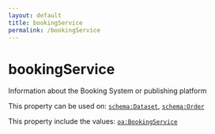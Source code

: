 ```yaml
---
layout: default
title: bookingService
permalink: /bookingService
---
```


# bookingService
Information about the Booking System or publishing platform

This property can be used on: [`schema:Dataset`](https://schema.org/Dataset), [`schema:Order`](https://schema.org/Order)

This property include the values: [`oa:BookingService`](https://openactive.io/BookingService)
